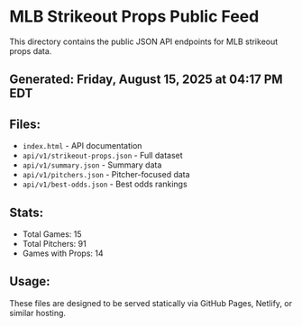 # MLB Strikeout Props Public Feed

This directory contains the public JSON API endpoints for MLB strikeout props data.

## Generated: Friday, August 15, 2025 at 04:17 PM EDT

## Files:
- `index.html` - API documentation
- `api/v1/strikeout-props.json` - Full dataset
- `api/v1/summary.json` - Summary data
- `api/v1/pitchers.json` - Pitcher-focused data  
- `api/v1/best-odds.json` - Best odds rankings

## Stats:
- Total Games: 15
- Total Pitchers: 91
- Games with Props: 14

## Usage:
These files are designed to be served statically via GitHub Pages, Netlify, or similar hosting.
